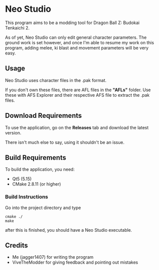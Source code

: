 # Neo Studio

This program aims to be a modding tool for Dragon Ball Z: Budokai Tenkaichi 2.

As of yet, Neo Studio can only edit general character parameters. The ground work is set however, and once I'm able to resume my work on this program, adding melee, ki blast and movement parameters will be very easy.


## Usage

Neo Studio uses character files in the .pak format.

If you don't own these files, there are AFL files in the **"AFLs"** folder. Use these with AFS Explorer and their respective AFS file to extract the .pak files.


## Download Requirements

To use the application, go on the **Releases** tab and download the latest version.

There isn't much else to say, using it shouldn't be an issue.

## Build Requirements
To build the application, you need:

- Qt5 (5.15)
- CMake 2.8.11 (or higher)


### Build Instructions

Go into the project directory and type

```
cmake ./
make
```

after this is finished, you should have a Neo Studio executable.

## Credits

- Me (jagger1407) for writing the program
- ViveTheModder for giving feedback and pointing out mistakes

